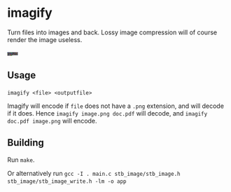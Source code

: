 # imagify

Turn files into images and back. Lossy image compression will of course render the image useless.

![This README file as an image](/README.png "This README file as an image")

## Usage

`imagify <file> <outputfile>`

Imagify will encode if `file` does not have a `.png` extension, and will decode if it does. Hence `imagify image.png doc.pdf` will decode, and `imagify doc.pdf image.png` will encode.

## Building

Run `make`.

Or alternatively run `gcc -I . main.c stb_image/stb_image.h stb_image/stb_image_write.h -lm -o app`